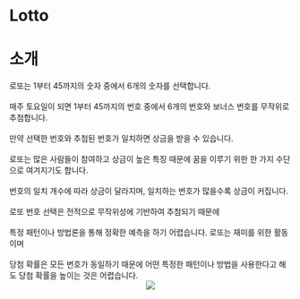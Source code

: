 # Lotto

# 소개
<div>
로또는 1부터 45까지의 숫자 중에서 6개의 숫자를 선택합니다.<br/><br/>
매주 토요일이 되면 1부터 45까지의 번호 중에서 6개의 번호와 보너스 번호를 무작위로 추첨합니다.<br/><br/>
만약 선택한 번호와 추첨된 번호가 일치하면 상금을 받을 수 있습니다.<br/><br/>
로또는 많은 사람들이 참여하고 상금이 높은 특징 때문에 꿈을 이루기 위한 한 가지 수단으로 여겨지기도 합니다.<br/><br/>
번호의 일치 개수에 따라 상금이 달라지며, 일치하는 번호가 많을수록 상금이 커집니다.<br/><br/>
로또 번호 선택은 전적으로 무작위성에 기반하여 추첨되기 때문에<br/><br/>
특정 패턴이나 방법론을 통해 정확한 예측을 하기 어렵습니다. 로또는 재미를 위한 활동이며<br/><br/>
당첨 확률은 모든 번호가 동일하기 때문에 어떤 특정한 패턴이나 방법을 사용한다고 해도 당첨 확률을 높이는 것은 어렵습니다.
</div>
<div align="center">
<a href="https://www.notion.so/Lotto-af0bce09d3f3437d8c7c9ab65a4c0633"><img src="https://img.shields.io/badge/Notion-%23000000.svg?style=for-the-badge&logo=notion&logoColor=white&link=https://balanced-desk-3a4.notion.site/EYAGI-06e6113484324fe8ba37ec83e5e70b8d/"/>
 </div>
